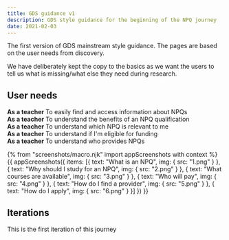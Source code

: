 ```yaml
---
title: GDS guidance v1
description: GDS style guidance for the beginning of the NPQ journey
date: 2021-02-03
---
```


The first version of GDS mainstream style guidance. The pages are based on the user needs from discovery.

We have deliberately kept the copy to the basics as we want the users to tell us what is missing/what else they need during research.

## User needs

<b>As a teacher</b>
To easily find and access information about NPQs<br />
<b>As a teacher</b>
To understand the benefits of an NPQ qualification<br />
<b>As a teacher</b>
To understand which NPQ is relevant to me<br />
<b>As a teacher</b>
To understand if I'm eligible for funding<br />
<b>As a teacher</b>
To understand who provides NPQs

{% from "screenshots/macro.njk" import appScreenshots with context %}
{{ appScreenshots({
  items: [{
      text: "What is an NPQ",
      img: { src: "1.png" }
    }, {
      text: "Why should I study for an NPQ",
      img: { src: "2.png" }
    }, {
      text: "What courses are available",
      img: { src: "3.png" }
    }, {
      text: "Who will pay",
      img: { src: "4.png" }
    }, {
      text: "How do I find a provider",
      img: { src: "5.png" }
    }, {
      text: "How do I apply",
      img: { src: "6.png" }
    }]
}) }}

## Iterations
This is the first iteration of this journey
